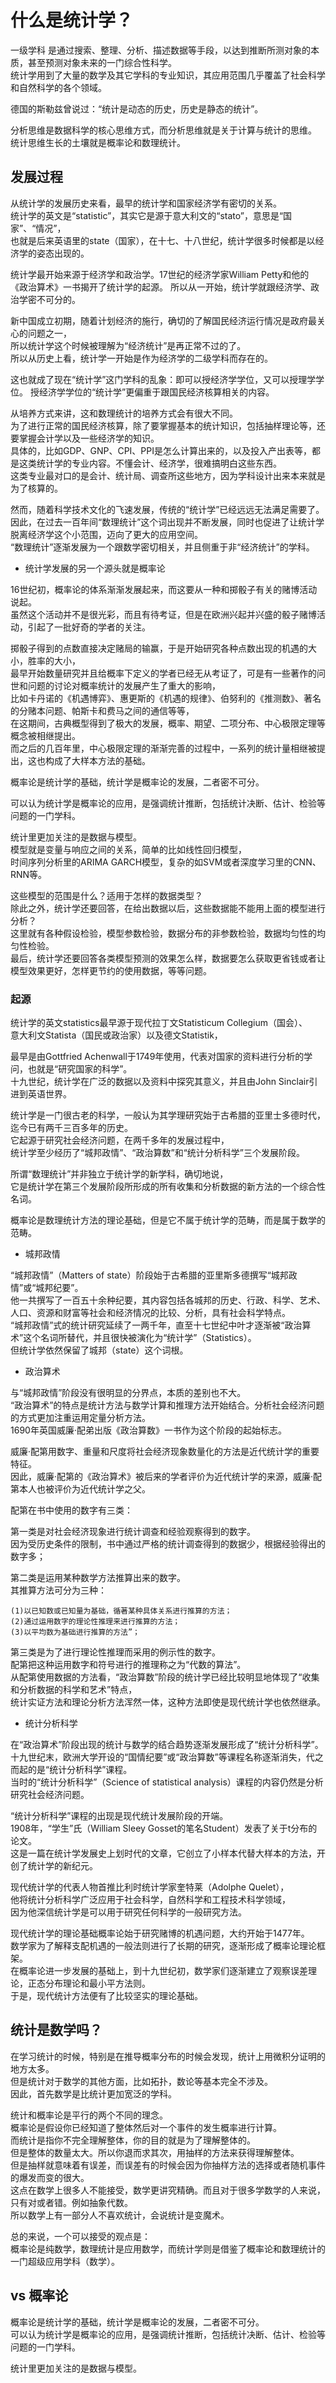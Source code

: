 # 什么是统计学？

一级学科
是通过搜索、整理、分析、描述数据等手段，以达到推断所测对象的本质，甚至预测对象未来的一门综合性科学。  
统计学用到了大量的数学及其它学科的专业知识，其应用范围几乎覆盖了社会科学和自然科学的各个领域。   

德国的斯勒兹曾说过：“统计是动态的历史，历史是静态的统计”。

分析思维是数据科学的核心思维方式，而分析思维就是关于计算与统计的思维。  
统计思维生长的土壤就是概率论和数理统计。  

## 发展过程

从统计学的发展历史来看，最早的统计学和国家经济学有密切的关系。  
统计学的英文是“statistic”，其实它是源于意大利文的“stato”，意思是“国家”、“情况”，  
也就是后来英语里的state（国家），在十七、十八世纪，统计学很多时候都是以经济学的姿态出现的。  

统计学最开始来源于经济学和政治学。17世纪的经济学家William Petty和他的《政治算术》一书揭开了统计学的起源。
所以从一开始，统计学就跟经济学、政治学密不可分的。

新中国成立初期，随着计划经济的施行，确切的了解国民经济运行情况是政府最关心的问题之一，  
所以统计学这个时候被理解为“经济统计”是再正常不过的了。  
所以从历史上看，统计学一开始是作为经济学的二级学科而存在的。

这也就成了现在“统计学”这门学科的乱象：即可以授经济学学位，又可以授理学学位。
授经济学学位的“统计学”更偏重于跟国民经济核算相关的内容。  

从培养方式来讲，这和数理统计的培养方式会有很大不同。  
为了进行正常的国民经济核算，除了要掌握基本的统计知识，包括抽样理论等，还要掌握会计学以及一些经济学的知识。  
具体的，比如GDP、GNP、CPI、PPI是怎么计算出来的，以及投入产出表等，都是这类统计学的专业内容。不懂会计、经济学，很难搞明白这些东西。  
这类专业最对口的是会计、统计局、调查所这些地方，因为学科设计出来本来就是为了核算的。  

然而，随着科学技术文化的飞速发展，传统的“统计学”已经远远无法满足需要了。  
因此，在过去一百年间“数理统计”这个词出现并不断发展，同时也促进了让统计学脱离经济学这个小范围，迈向了更大的应用空间。  
“数理统计”逐渐发展为一个跟数学密切相关，并且侧重于非“经济统计”的学科。  

* 统计学发展的另一个源头就是概率论  

16世纪初，概率论的体系渐渐发展起来，而这要从一种和掷骰子有关的赌博活动说起。  
虽然这个活动并不是很光彩，而且有待考证，但是在欧洲兴起并兴盛的骰子赌博活动，引起了一批好奇的学者的关注。  

掷骰子得到的点数直接决定赌局的输赢，于是开始研究各种点数出现的机遇的大小，胜率的大小，  
最早开始数量研究并且给概率下定义的学者已经无从考证了，可是有一些著作的问世和问题的讨论对概率统计的发展产生了重大的影响，  
比如卡丹诺的《机遇博弈》、惠更斯的《机遇的规律》、伯努利的《推测数》、著名的分赌本问题、帕斯卡和费马之间的通信等等，  
在这期间，古典概型得到了极大的发展，概率、期望、二项分布、中心极限定理等概念被相继提出。  
而之后的几百年里，中心极限定理的渐渐完善的过程中，一系列的统计量相继被提出，这也构成了大样本方法的基础。

概率论是统计学的基础，统计学是概率论的发展，二者密不可分。    

可以认为统计学是概率论的应用，是强调统计推断，包括统计决断、估计、检验等问题的一门学科。  

统计里更加关注的是数据与模型。  
模型就是变量与响应之间的关系，简单的比如线性回归模型，  
时间序列分析里的ARIMA GARCH模型，复杂的如SVM或者深度学习里的CNN、RNN等。  

这些模型的范围是什么？适用于怎样的数据类型？  
除此之外，统计学还要回答，在给出数据以后，这些数据能不能用上面的模型进行分析？  
这里就有各种假设检验，模型参数检验，数据分布的非参数检验，数据均匀性的均匀性检验。  
最后，统计学还要回答各类模型预测的效果怎么样，数据要怎么获取更省钱或者让模型效果更好，怎样更节约的使用数据，等等问题。  

### 起源

统计学的英文statistics最早源于现代拉丁文Statisticum Collegium（国会）、  
意大利文Statista（国民或政治家）以及德文Statistik，  

最早是由Gottfried Achenwall于1749年使用，代表对国家的资料进行分析的学问，也就是“研究国家的科学”。  
十九世纪，统计学在广泛的数据以及资料中探究其意义，并且由John Sinclair引进到英语世界。  

统计学是一门很古老的科学，一般认为其学理研究始于古希腊的亚里士多德时代，迄今已有两千三百多年的历史。  
它起源于研究社会经济问题，在两千多年的发展过程中，  
统计学至少经历了“城邦政情”、“政治算数”和“统计分析科学”三个发展阶段。 

所谓“数理统计”并非独立于统计学的新学科，确切地说，  
它是统计学在第三个发展阶段所形成的所有收集和分析数据的新方法的一个综合性名词。   

概率论是数理统计方法的理论基础，但是它不属于统计学的范畴，而是属于数学的范畴。  

* 城邦政情  

“城邦政情”（Matters of state）阶段始于古希腊的亚里斯多德撰写“城邦政情”或“城邦纪要”。  
他一共撰写了一百五十余种纪要，其内容包括各城邦的历史、行政、科学、艺术、人口、资源和财富等社会和经济情况的比较、分析，具有社会科学特点。  
“城邦政情”式的统计研究延续了一两千年，直至十七世纪中叶才逐渐被“政治算术”这个名词所替代，并且很快被演化为“统计学”（Statistics）。  
但统计学依然保留了城邦（state）这个词根。  

* 政治算术  

与“城邦政情”阶段没有很明显的分界点，本质的差别也不大。  
“政治算术”的特点是统计方法与数学计算和推理方法开始结合。分析社会经济问题的方式更加注重运用定量分析方法。  
1690年英国威廉·配弟出版《政治算数》一书作为这个阶段的起始标志。  

威廉·配第用数字、重量和尺度将社会经济现象数量化的方法是近代统计学的重要特征。  
因此，威廉·配第的《政治算术》被后来的学者评价为近代统计学的来源，威廉·配第本人也被评价为近代统计学之父。  

配第在书中使用的数字有三类：  

第一类是对社会经济现象进行统计调查和经验观察得到的数字。   
    因为受历史条件的限制，书中通过严格的统计调查得到的数据少，根据经验得出的数字多；  

第二类是运用某种数学方法推算出来的数字。  
其推算方法可分为三种：  
```text
(1)以已知数或已知量为基础，循著某种具体关系进行推算的方法；
(2)通过运用数字的理论性推理来进行推算的方法；
(3)以平均数为基础进行推算的方法”；  
```

第三类是为了进行理论性推理而采用的例示性的数字。  
配第把这种运用数字和符号进行的推理称之为“代数的算法”。  
从配第使用数据的方法看，“政治算数”阶段的统计学已经比较明显地体现了“收集和分析数据的科学和艺术”特点，  
统计实证方法和理论分析方法浑然一体，这种方法即使是现代统计学也依然继承。  

* 统计分析科学  

在“政治算术”阶段出现的统计与数学的结合趋势逐渐发展形成了“统计分析科学”。
十九世纪末，欧洲大学开设的“国情纪要”或“政治算数”等课程名称逐渐消失，代之而起的是“统计分析科学”课程。  
当时的“统计分析科学”（Science of statistical analysis）课程的内容仍然是分析研究社会经济问题。  

“统计分析科学”课程的出现是现代统计发展阶段的开端。  
1908年，“学生”氏（William Sleey Gosset的笔名Student）发表了关于t分布的论文。  
这是一篇在统计学发展史上划时代的文章，它创立了小样本代替大样本的方法，开创了统计学的新纪元。  

现代统计学的代表人物首推比利时统计学家奎特莱（Adolphe Quelet），  
他将统计分析科学广泛应用于社会科学，自然科学和工程技术科学领域，  
因为他深信统计学是可以用于研究任何科学的一般研究方法。  

现代统计学的理论基础概率论始于研究赌博的机遇问题，大约开始于1477年。  
数学家为了解释支配机遇的一般法则进行了长期的研究，逐渐形成了概率论理论框架。  
在概率论进一步发展的基础上，到十九世纪初，数学家们逐渐建立了观察误差理论，正态分布理论和最小平方法则。  
于是，现代统计方法便有了比较坚实的理论基础。  

## 统计是数学吗？  

在学习统计的时候，特别是在推导概率分布的时候会发现，统计上用微积分证明的地方太多。  
但是统计对于数学的其他方面，比如拓扑，数论等基本完全不涉及。  
因此，首先数学是比统计更加宽泛的学科。  

统计和概率论是平行的两个不同的理念。  
概率论是假设你已经知道了整体然后对一个事件的发生概率进行计算。  
而统计是指你不完全理解整体，你的目的就是为了理解整体的。  
但是整体的数量太大。所以你退而求其次，用抽样的方法来获得理解整体。  
但是抽样就意味着有误差，而误差有的时候会因为你抽样方法的选择或者随机事件的爆发而变的很大。  
这点在数学上很多人不能接受，数学更讲究精确。而且对于很多学数学的人来说，只有对或者错。例如抽象代数。  
所以数学上有一部分人不喜欢统计，会说统计是变魔术。  

总的来说，一个可以接受的观点是：  
概率论是纯数学，数理统计是应用数学，而统计学则是借鉴了概率论和数理统计的一门超级应用学科（数学）。  

## vs 概率论

概率论是统计学的基础，统计学是概率论的发展，二者密不可分。    
可以认为统计学是概率论的应用，是强调统计推断，包括统计决断、估计、检验等问题的一门学科。  

统计里更加关注的是数据与模型。  
